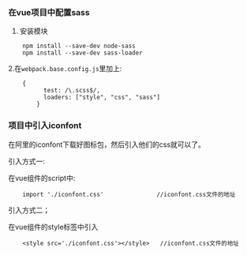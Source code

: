 ### 在vue项目中配置sass

1. 安装模块
```
	npm install --save-dev node-sass
	npm install --save-dev sass-loader
```

2.在`webpack.base.config.js`里加上:

```
	{
	      test: /\.scss$/,
	      loaders: ["style", "css", "sass"]
	    }
```





### 项目中引入iconfont

在阿里的iconfont下载好图标包，然后引入他们的css就可以了。

引入方式一:

  在vue组件的script中:

```
	import './iconfont.css'               //iconfont.css文件的地址
```

引入方式二；

  在vue组件的style标签中引入

```
	<style src='./iconfont.css'></style>   //iconfont.css文件的地址
```